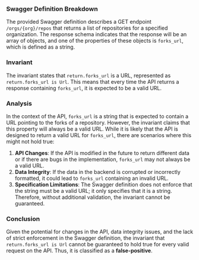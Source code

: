 ### Swagger Definition Breakdown
The provided Swagger definition describes a GET endpoint `/orgs/{org}/repos` that returns a list of repositories for a specified organization. The response schema indicates that the response will be an array of objects, and one of the properties of these objects is `forks_url`, which is defined as a string.

### Invariant
The invariant states that `return.forks_url` is a URL, represented as `return.forks_url is Url`. This means that every time the API returns a response containing `forks_url`, it is expected to be a valid URL.

### Analysis
In the context of the API, `forks_url` is a string that is expected to contain a URL pointing to the forks of a repository. However, the invariant claims that this property will always be a valid URL. While it is likely that the API is designed to return a valid URL for `forks_url`, there are scenarios where this might not hold true:
1. **API Changes**: If the API is modified in the future to return different data or if there are bugs in the implementation, `forks_url` may not always be a valid URL.
2. **Data Integrity**: If the data in the backend is corrupted or incorrectly formatted, it could lead to `forks_url` containing an invalid URL.
3. **Specification Limitations**: The Swagger definition does not enforce that the string must be a valid URL; it only specifies that it is a string. Therefore, without additional validation, the invariant cannot be guaranteed.

### Conclusion
Given the potential for changes in the API, data integrity issues, and the lack of strict enforcement in the Swagger definition, the invariant that `return.forks_url is Url` cannot be guaranteed to hold true for every valid request on the API. Thus, it is classified as a **false-positive**.
